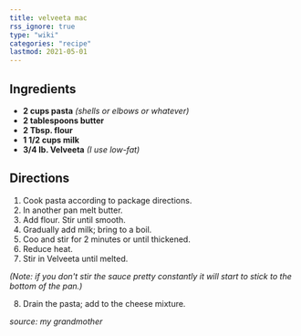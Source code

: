 ```yaml
---
title: velveeta mac
rss_ignore: true
type: "wiki"
categories: "recipe"
lastmod: 2021-05-01
---
```


## Ingredients

-   **2 cups pasta** _(shells or elbows or whatever)_
-   **2 tablespoons butter**
-   **2 Tbsp. flour**
-   **1 1/2 cups milk**
-   **3/4 lb. Velveeta** _(I use low-fat)_

## Directions

1.  Cook pasta according to package directions.
2.  In another pan melt butter.
3.  Add flour. Stir until smooth.
4.  Gradually add milk; bring to a boil.
5.  Coo and stir for 2 minutes or until thickened.
6.  Reduce heat.
7.  Stir in Velveeta until melted.

_(Note: if you don't stir the sauce pretty constantly it will start to stick to the bottom of the pan.)_

8.  Drain the pasta; add to the cheese mixture.

_source: my grandmother_